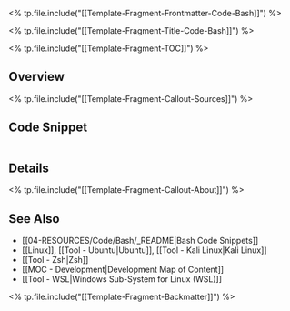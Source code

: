 <% tp.file.include("[[Template-Fragment-Frontmatter-Code-Bash]]") %>

<% tp.file.include("[[Template-Fragment-Title-Code-Bash]]") %>

<% tp.file.include("[[Template-Fragment-TOC]]") %>

## Overview

<% tp.file.include("[[Template-Fragment-Callout-Sources]]") %>

## Code Snippet

```bash

```

## Details

<% tp.file.include("[[Template-Fragment-Callout-About]]") %>

## See Also

- [[04-RESOURCES/Code/Bash/_README|Bash Code Snippets]]
- [[Linux]], [[Tool - Ubuntu|Ubuntu]], [[Tool - Kali Linux|Kali Linux]]
- [[Tool - Zsh|Zsh]]
- [[MOC - Development|Development Map of Content]]
- [[Tool - WSL|Windows Sub-System for Linux (WSL)]]

<% tp.file.include("[[Template-Fragment-Backmatter]]") %>